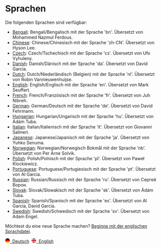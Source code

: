 Sprachen
========

Die folgenden Sprachen sind verfügbar:

* [Bengali](https://github.com/datenstrom/yellow-extensions/tree/master/languages/bengali): Bengali/Bengalisch mit der Sprache 'bn'. Übersetzt von Mohammed Nazmul Ferdous.
* [Chinese](https://github.com/datenstrom/yellow-extensions/tree/master/languages/chinese): Chinese/Chinesisch mit der Sprache 'zh-CN'. Übersetzt von Hyson Lee.
* [Czech](https://github.com/datenstrom/yellow-extensions/tree/master/languages/czech): Czech/Tschechisch mit der Sprache 'cs'. Übersetzt von Ufo Vyhuleny.
* [Danish](https://github.com/datenstrom/yellow-extensions/tree/master/languages/danish): Danish/Dänisch mit der Sprache 'da'. Übersetzt von David Garcia.
* [Dutch](https://github.com/datenstrom/yellow-extensions/tree/master/languages/dutch): Dutch/Niederländisch (Belgien) mit der Sprache 'nl'. Übersetzt von Robin Vannieuwenhuijse.
* [English](https://github.com/datenstrom/yellow-extensions/tree/master/languages/english): English/Englisch mit der Sprache 'en'. Übersetzt von Mark Seuffert.
* [French](https://github.com/datenstrom/yellow-extensions/tree/master/languages/french): French/Französisch mit der Sprache 'fr'. Übersetzt von Juh Nibreh.
* [German](https://github.com/datenstrom/yellow-extensions/tree/master/languages/german): German/Deutsch mit der Sprache 'de'. Übersetzt von David Fehrmann.
* [Hungarian](https://github.com/datenstrom/yellow-extensions/tree/master/languages/hungarian): Hungarian/Ungarisch mit der Sprache 'hu'. Übersetzt von Ádám Tuba.
* [Italian](https://github.com/datenstrom/yellow-extensions/tree/master/languages/italian): Italian/Italienisch mit der Sprache 'it'. Übersetzt von Giovanni Salmeri.
* [Japanese](https://github.com/datenstrom/yellow-extensions/tree/master/languages/japanese): Japanese/Japanisch mit der Sprache 'ja'. Übersetzt von Yuhko Senuma.
* [Norwegian](https://github.com/datenstrom/yellow-extensions/tree/master/languages/norwegian): Norwegian/Norwegisch Bokmål mit der Sprache 'nb'. Übersetzt von Per Arne Solvik.
* [Polish](https://github.com/datenstrom/yellow-extensions/tree/master/languages/polish): Polish/Polnisch mit der Sprache 'pl'. Übersetzt von Paweł Klockiewicz.
* [Portuguese](https://github.com/datenstrom/yellow-extensions/tree/master/languages/portuguese): Portuguese/Portugiesisch mit der Sprache 'pt'. Übersetzt von Al Garcia.
* [Russian](https://github.com/datenstrom/yellow-extensions/tree/master/languages/russian): Russian/Russisch mit der Sprache 'ru'. Übersetzt von Сергей Ворон.
* [Slovak](https://github.com/datenstrom/yellow-extensions/tree/master/languages/slovak): Slovak/Slowakisch mit der Sprache 'sk'. Übersetzt von Ádám Tuba.
* [Spanish](https://github.com/datenstrom/yellow-extensions/tree/master/languages/spanish): Spanish/Spanisch mit der Sprache 'es'. Übersetzt von Al Garcia, David Garcia.
* [Swedish](https://github.com/datenstrom/yellow-extensions/tree/master/languages/swedish): Swedish/Schwedisch mit der Sprache 'sv'. Übersetzt von Adam Engel.

Möchtest du eine neue Sprache machen? [Beginne mit der englischen Sprachdatei](https://github.com/datenstrom/yellow-extensions/blob/master/languages/english/english-language.txt).

<p>
<a href="README-de.md"><img src="https://raw.githubusercontent.com/datenstrom/yellow-extensions/master/features/help/language-de.png" width="15" height="15" alt="Deutsch">&nbsp; Deutsch</a>&nbsp;
<a href="README.md"><img src="https://raw.githubusercontent.com/datenstrom/yellow-extensions/master/features/help/language-en.png" width="15" height="15" alt="English">&nbsp; English</a>&nbsp;
</p>
